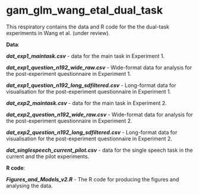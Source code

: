 # gam_glm_wang_etal_dual_task

This respiratory contains the data and R code for the the dual-task experiments in Wang et al. (under review).

**Data**:

**_dat_exp1_maintask.csv_** - data for the main task in Experiment 1.

**_dat_exp1_question_n192_wide_raw.csv_** - Wide-format data for analysis for the post-experiment questionnaire in Experiment 1.

**_dat_exp1_question_n192_long_sdfiltered.csv_** - Long-format data for visualisation for the post-experiment questionnaire in Experiment 1.

**_dat_exp2_maintask.csv_** - data for the main task in Experiment 2.


**_dat_exp2_question_n192_wide_raw.csv_** - Wide-format data for analysis for the post-experiment questionnaire in Experiment 2.

**_dat_exp2_question_n192_long_sdfiltered.csv_** - Long-format data for visualisation for the post-experiment questionnaire in Experiment 2.

**_dat_singlespeech_current_pilot.csv_** - data for the single speech task in the current and the pilot experiments.



**R code**:

**_Figures_and_Models_v2.R_** - The R code for producing the figures and analysing the data.
